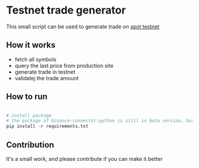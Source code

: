# Testnet trade generator

This small script can be used to generate trade on [spot testnet](https://testnet.binance.vision)

## How it works
- fetch all symbols
- query the last price from production site
- generate trade in testnet
- validatej the trade amount

## How to run

```python

# install package
# the package of binance-connector-python is still in beta version, but is working well
pip install -r requirements.txt


```

## Contribution

It's a small work, and please contribute if you can make it better
